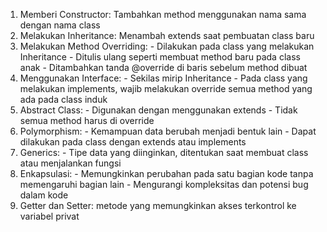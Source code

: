 1. Memberi Constructor: Tambahkan method menggunakan nama sama dengan nama class
2. Melakukan Inheritance: Menambah extends saat pembuatan class baru
3. Melakukan Method Overriding: - Dilakukan pada class yang melakukan Inheritance  - Ditulis ulang seperti membuat method baru pada class anak  - Ditambahkan tanda @override di baris sebelum method dibuat
4. Menggunakan Interface: - Sekilas mirip Inheritance  - Pada class yang melakukan implements, wajib melakukan override semua method yang ada pada class induk
5. Abstract Class: - Digunakan dengan menggunakan extends  - Tidak semua method harus di override
6. Polymorphism: - Kemampuan data berubah menjadi bentuk lain  - Dapat dilakukan pada class dengan extends atau implements
7. Generics: - Tipe data yang diinginkan, ditentukan saat membuat class atau menjalankan fungsi
8. Enkapsulasi: - Memungkinkan perubahan pada satu bagian kode tanpa memengaruhi bagian lain  - Mengurangi kompleksitas dan potensi bug dalam kode
9. Getter dan Setter: metode yang memungkinkan akses terkontrol ke variabel privat